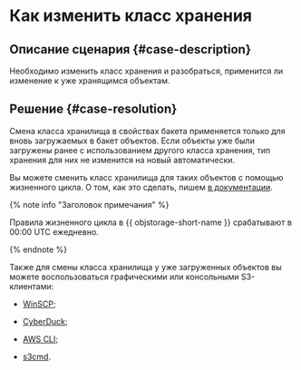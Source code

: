 # Как изменить класс хранения


## Описание сценария {#case-description}

Необходимо изменить класс хранения и разобраться, применится ли изменение к уже хранящимся объектам.

## Решение {#case-resolution}

Смена класса хранилища в свойствах бакета применяется только для вновь загружаемых в бакет объектов.
Если объекты уже были загружены ранее с использованием другого класса хранения, тип хранения для них не изменится на новый автоматически.

Вы можете сменить  класс хранилища для таких объектов с помощью жизненного цикла. О том, как это сделать, пишем [в документации](https://server-yfm.website.yandexcloud.net/server-yfm-512b5eed-aa26-4020-9137-a0cd5f030640-yc/ru/ru/storage/concepts/lifecycles).

{% note info "Заголовок примечания" %}

Правила жизненного цикла в {{ objstorage-short-name }} срабатывают в 00:00 UTC ежедневно.

{% endnote %}

Также для смены класса хранилища у уже загруженных объектов вы можете воспользоваться графическими или консольными S3-клиентами:

* [WinSCP](../../../storage/tools/winscp.md);

* [CyberDuck](../../../storage/tools/cyberduck.md);

* [AWS CLI](../../../storage/tools/aws-cli.md);

* [s3cmd](../../../storage/tools/s3cmd.md).